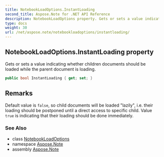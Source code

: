 ```yaml
---
title: NotebookLoadOptions.InstantLoading
second_title: Aspose.Note for .NET API Reference
description: NotebookLoadOptions property. Gets or sets a value indicating whether children documents should be loaded while the parent document is loading
type: docs
weight: 30
url: /net/aspose.note/notebookloadoptions/instantloading/
---
```

## NotebookLoadOptions.InstantLoading property

Gets or sets a value indicating whether children documents should be loaded while the parent document is loading.

```csharp
public bool InstantLoading { get; set; }
```

## Remarks

Default value is `false`, so child documents will be loaded "lazily", i.e. their loading should be postponed until a direct access to specific child. Value `true` is indicating that their loading should be done immediately.

### See Also

* class [NotebookLoadOptions](../)
* namespace [Aspose.Note](../../notebookloadoptions/)
* assembly [Aspose.Note](../../../)


